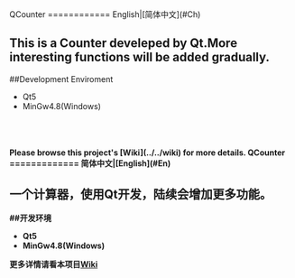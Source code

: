 <a name="En"/>
QCounter
============
English|[简体中文](#Ch)<br>

This is a Counter develeped by Qt.More interesting functions will be added gradually. 
---
##Development Enviroment
* Qt5
* MinGw4.8(Windows)
 
<br>
<br>
<br>
<b>Please browse this project's [Wiki](../../wiki) for more details.<b>
<a name="Ch"/>
QCounter
=============
简体中文|[English](#En)<br>

一个计算器，使用Qt开发，陆续会增加更多功能。
---
##开发环境
* Qt5 
* MinGw4.8(Windows)

<b>更多详情请看本项目[Wiki](../../wiki)<b>
